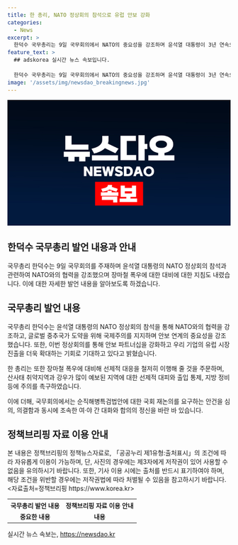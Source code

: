 ```yaml
---
title: 한 총리, NATO 정상회의 참석으로 유럽 안보 강화
categories:
  - News
excerpt: >
  한덕수 국무총리는 9일 국무회의에서 NATO의 중요성을 강조하며 윤석열 대통령이 3년 연속으로 NATO 정상회의에 참석하는 것을 언급했다. 또한, 글로벌 안보 위협에 대응하기 위해 국제사회와의 연대와 협력이 중요하다고 강조했으며, 이번 정상회의 참석을 통해 우리 기업들의 유럽시장 진출을 기대했다. 한 총리는 또한 장마철 폭우에 대한 선제적 대응을 주문하며, 순직해병특검법안에 대한 여야 간 대화와 합의를 요청했다.
feature_text: >
  ## adskorea 실시간 뉴스 속보입니다.

  한덕수 국무총리는 9일 국무회의에서 NATO의 중요성을 강조하며 윤석열 대통령이 3년 연속으로 NATO 정상회의에 참석하는 것을 언급했다. 또한, 글로벌 안보 위협에 대응하기 위해 국제사회와의 연대와 협력이 중요하다고 강조했으며, 이번 정상회의 참석을 통해 우리 기업들의 유럽시장 진출을 기대했다. 한 총리는 또한 장마철 폭우에 대한 선제적 대응을 주문하며, 순직해병특검법안에 대한 여야 간 대화와 합의를 요청했다.
image: '/assets/img/newsdao_breakingnews.jpg'
---
```


<p><img src="/assets/img/newsdao_breakingnews.jpg" alt="adskorea 속보" /></p>

<h2 data-ke-size="size26">한덕수 국무총리 발언 내용과 안내</h2>

<p>국무총리 한덕수는 9일 국무회의를 주재하며 윤석열 대통령의 NATO 정상회의 참석과 관련하여 NATO와의 협력을 강조했으며 장마철 폭우에 대한 대비에 대한 지침도 내렸습니다. 이에 대한 자세한 발언 내용을 알아보도록 하겠습니다.</p>

<p data-ke-size="size16"></p>

<h2 data-ke-size="size24">국무총리 발언 내용</h2>

<p>국무총리 한덕수는 윤석열 대통령의 NATO 정상회의 참석을 통해 NATO와의 협력을 강조하고, 글로벌 중추국가 도약을 위해 국제주의를 지지하며 안보 연계의 중요성을 강조했습니다. 또한, 이번 정상회의를 통해 안보 파트너십을 강화하고 우리 기업의 유럽 시장 진출을 더욱 확대하는 기회로 기대하고 있다고 밝혔습니다.</p>

<p>한 총리는 또한 장마철 폭우에 대비해 선제적 대응을 철저히 이행해 줄 것을 주문하며, 산사태 취약지역과 강우가 많이 예보된 지역에 대한 선제적 대피와 출입 통제, 지방 정비 등에 주의를 촉구하였습니다.</p>

<p>이에 더해, 국무회의에서는 순직해병특검법안에 대한 국회 재논의를 요구하는 안건을 심의, 의결함과 동시에 조속한 여·야 간 대화와 합의의 정신을 바란 바 있습니다.</p>

<p data-ke-size="size16"></p>

<h2 data-ke-size="size24">정책브리핑 자료 이용 안내</h2>

<p>본 내용은 정책브리핑의 정책뉴스자료로, 「공공누리 제1유형:출처표시」의 조건에 따라 자유롭게 이용이 가능하며, 단, 사진의 경우에는 제3자에게 저작권이 있어 사용할 수 없음을 유의하시기 바랍니다. 또한, 기사 이용 시에는 출처를 반드시 표기하여야 하며, 해당 조건을 위반할 경우에는 저작권법에 따라 처벌될 수 있음을 참고하시기 바랍니다. <br/>
&lt;자료출처=정책브리핑 https://www.korea.kr></p>

<p data-ke-size="size16"></p>

<table>
  <tr>
    <th>국무총리 발언 내용</th>
    <th>정책브리핑 자료 이용 안내</th>
  </tr>
  <td style="text-align: center; height: 17px;"><b>중요한 내용</b></td>
  <td style="text-align: center; height: 17px;"><b>내용</b></td>
</table>
실시간 뉴스 속보는, <a href="https://newsdao.kr" rel="dofollow">https://newsdao.kr</a>


